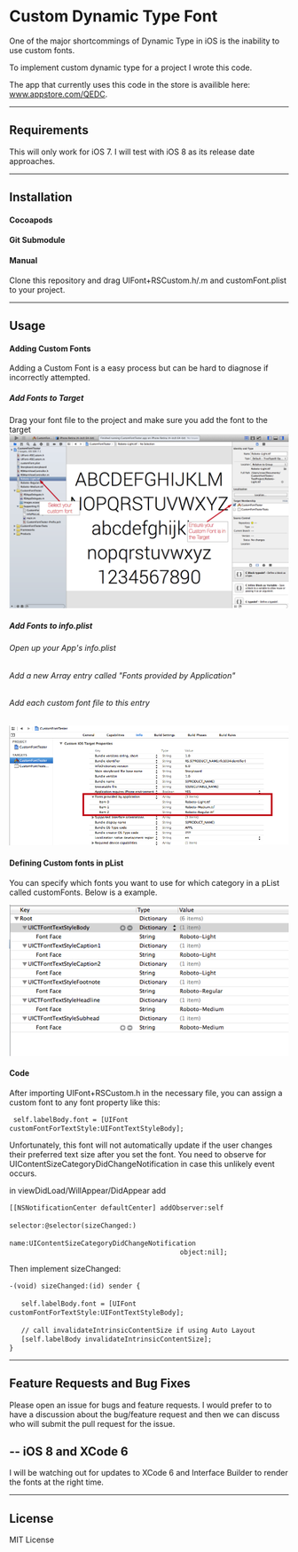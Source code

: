 Custom Dynamic Type Font
=====================

One of the major shortcommings of Dynamic Type in iOS is the inability to use custom fonts. 

To implement custom dynamic type for a project I wrote this code. 

The app that currently uses this code in the store is availible here: www.appstore.com/QEDC.

----------
Requirements
----------
This will only work for iOS 7. I will test with iOS 8 as its release date approaches.

----------
Installation
----------
#### Cocoapods
#### Git Submodule
#### Manual
 Clone this repository and drag UIFont+RSCustom.h/.m and customFont.plist to your project.

---------
Usage
---------

#### Adding Custom Fonts
Adding a Custom Font is a easy process but can be hard to diagnose if incorrectly attempted.
##### Add Fonts to Target

Drag your font file to the project and make sure you add the font to the target
![Check Target Membership](/images/target_membership.png)

##### Add Fonts to info.plist
###### Open up your App's info.plist
###### Add a new Array entry called "Fonts provided by Application"
###### Add each custom font file to this entry
![Alt text](/images/Info_plist.png)


#### Defining Custom fonts in pList

You can specify which fonts you want to use for which category in a pList called customFonts. Below is a example.

![Alt text](/images/plist.png)

#### Code

After importing UIFont+RSCustom.h in the necessary file, you can assign a custom font to any font property like this:

     self.labelBody.font = [UIFont customFontForTextStyle:UIFontTextStyleBody];

Unfortunately, this font will not automatically update if the user changes their preferred text size after you set the font. You need to observe for UIContentSizeCategoryDidChangeNotification in case this unlikely event occurs.

in viewDidLoad/WillAppear/DidAppear add

    [[NSNotificationCenter defaultCenter] addObserver:self
                                             selector:@selector(sizeChanged:)
                                                 name:UIContentSizeCategoryDidChangeNotification
                                               object:nil];
Then implement sizeChanged:

    -(void) sizeChanged:(id) sender {

       self.labelBody.font = [UIFont customFontForTextStyle:UIFontTextStyleBody];
    
       // call invalidateIntrinsicContentSize if using Auto Layout
       [self.labelBody invalidateIntrinsicContentSize];
    }

---------
Feature Requests and Bug Fixes
---------
Please open an issue for bugs and feature requests. I would prefer to to have a discussion about the bug/feature request and then we can discuss who will submit the pull request for the issue.

--
iOS 8 and XCode 6
--
I will be watching out for updates to XCode 6 and Interface Builder to render the fonts at the right time.

---------
License
---------
MIT License

